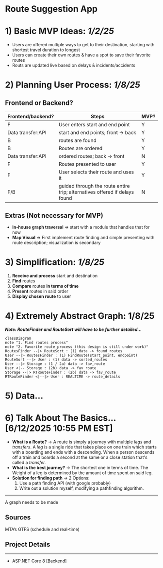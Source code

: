 # Route Suggestion App

# 1) Basic MVP Ideas: _1/2/25_

-   Users are offered multiple ways to get to their destination, starting with shortest travel duration to longest
-   Users can create their own routes & have a spot to save their favorite routes
-   Routs are updated live based on delays & incidents/accidents

# 2) Planning User Process: _1/8/25_

## Frontend or Backend?

| Frontend/backend? | Steps                                                                      | MVP? |
| ----------------- | -------------------------------------------------------------------------- | ---- |
| F                 | User enters start and end point                                            | Y    |
| Data transfer:API | start and end points; front → back                                         | Y    |
| B                 | routes are found                                                           | Y    |
| B                 | Routes are ordered                                                         | Y    |
| Data transfer:API | ordered routes; back → front                                               | N    |
| F                 | Routes presented to user                                                   | Y    |
| F                 | User selects their route and uses it                                       | Y    |
| F/B               | guided through the route entire trip; alternatives offered if delays found | N    |

## Extras (Not necessary for MVP)

-   **In-house graph traversal** ⇒ start with a module that handles that for now
-   **Map Visual** ⇒ First implement route finding and simple presenting with route description; visualization is secondary

# 3) Simplification: _1/8/25_

1. **Receive and process** start and destination
2. **Find** routes
3. **Compare** routes **in terms of time**
4. **Present** routes in said order
5. **Display chosen route** to user

# 4) Extremely Abstract Graph: 1/8/25

**_Note: RouteFinder and RouteSort will have to be further detailed…_**

```mermaid
classDiagram
note "1. Find routes process"
note "2. Favorite route process (this design is still under work)"
RoutesFinder --|> RouteSort : (1) data -> found_routes
User --|> RoutesFinder : (1) FindRoute(start_point, endpoint)
RouteSort --|> User : (1) data -> sorted_routes
User --|> Storage : (1 / 2a) data -> fav_route
User <|-- Storage : (2b) data -> fav_route
Storage --|> RTRouteFinder : (2b) data -> fav_route
RTRouteFinder <|--|> User : REALTIME -> route_details
```

# 5) Data…

# 6) Talk About The Basics... [6/12/2025 10:55 PM EST]

-   **What is a Route?**
    -> A route is simply a journey with multiple _legs_ and _transfers_.
    A _leg_ is a single ride that takes place on one train which starts
    with a boarding and ends with a descending. When a person descends
    off a train and boards a second at the same or a close station that's called a _transfer._
-   **What is the best journey?**
    -> The shortest one in terms of time. The Weight of a leg is determined by the amount of time spent on said leg.
-   **Solution for finding path**
    -> 2 Options:
    1. Use a path finding API (with google probably)
    2. Write out a solution myself, modifying a pathfinding algorithm.

---

A graph needs to be made

## Sources

MTA’s GTFS (schedule and real-time)

## Project Details

---

-   ASP.NET Core 8 [Backend]
